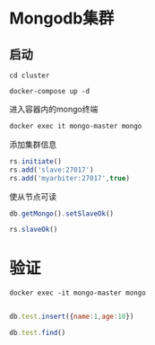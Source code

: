 

# Mongodb集群

## 启动

`cd cluster`

`docker-compose up -d`

进入容器内的mongo终端

```sh
docker exec it mongo-master mongo
```

添加集群信息

```js
rs.initiate()
rs.add('slave:27017')
rs.add('myarbiter:27017',true)

```

使从节点可读

```js
db.getMongo().setSlaveOk()

rs.slaveOk()

```

# 验证

`docker exec -it mongo-master mongo`

```js

db.test.insert({name:1,age:10})

db.test.find()

```